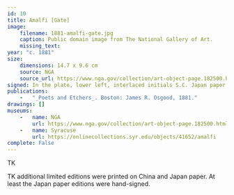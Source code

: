 ```yaml
---
id: 10
title: Amalfi [Gate]
image:
    filename: 1881-amalfi-gate.jpg
    caption: Public domain image from The National Gallery of Art.
    missing_text: 
year: "c. 1881"
size:
    dimensions: 14.7 x 9.6 cm
    source: NGA
    source_url: https://www.nga.gov/collection/art-object-page.182500.html
signed: In the plate, lower left, interlaced initials S.C. Japan paper edition hand-signed.
publications:
    -   "_Poets and Etchers_. Boston: James R. Osgood, 1881."
drawings: []
museums: 
    -   name: NGA
        url: https://www.nga.gov/collection/art-object-page.182500.html
    -   name: Syracuse
        url: https://onlinecollections.syr.edu/objects/41652/amalfi
complete: False
---
```

TK

TK additional limited editions were printed on China and Japan paper. At least the Japan paper editions were hand-signed.